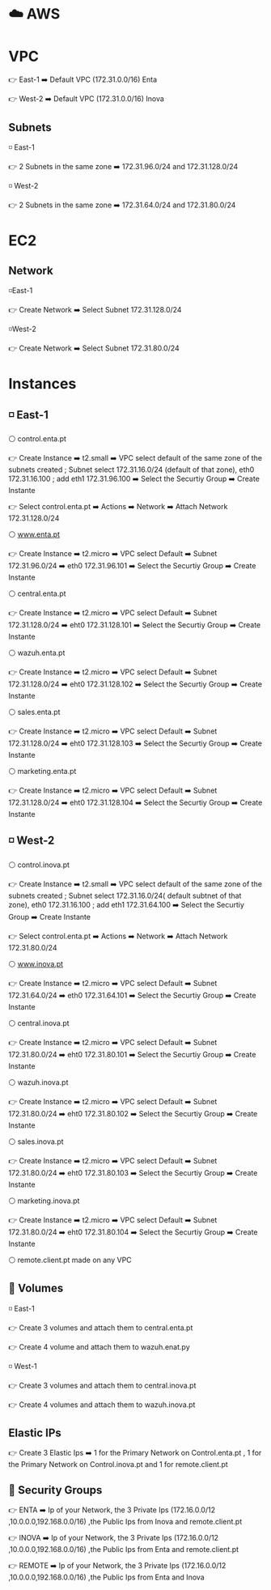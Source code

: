 # ☁️ AWS

# VPC

👉 East-1 ➡️ Default VPC (172.31.0.0/16) Enta

👉 West-2 ➡️ Default VPC (172.31.0.0/16) Inova

## Subnets

◽ East-1

👉 2 Subnets in the same zone ➡️ 172.31.96.0/24 and 172.31.128.0/24

◽ West-2 

👉 2 Subnets in the same zone ➡️ 172.31.64.0/24 and 172.31.80.0/24


# EC2

## Network

◽East-1

👉 Create Network ➡️ Select Subnet 172.31.128.0/24

◽West-2

👉 Create Network ➡️ Select Subnet 172.31.80.0/24


# Instances

## ◽ East-1

⚪ control.enta.pt

👉 Create Instance ➡️ t2.small ➡️ VPC select default of the same zone of the subnets created ; Subnet select 172.31.16.0/24 (default of that zone), eth0 172.31.16.100 ; add eth1 172.31.96.100
    ➡️ Select the Securtiy Group ➡️  Create Instante 
   
   👉 Select control.enta.pt ➡️ Actions ➡️ Network ➡️ Attach Network 172.31.128.0/24
   
⚪ www.enta.pt 

👉 Create Instance ➡️ t2.micro ➡️ VPC select Default ➡️ Subnet 172.31.96.0/24 ➡️ eth0 172.31.96.101 ➡️ Select the Securtiy Group ➡️ Create Instante

⚪ central.enta.pt 

👉 Create Instance ➡️ t2.micro ➡️  VPC select Default ➡️ Subnet 172.31.128.0/24 ➡️ eht0 172.31.128.101 ➡️ Select the Securtiy Group ➡️ Create Instante

⚪ wazuh.enta.pt 

👉 Create Instance ➡️ t2.micro ➡️  VPC select Default ➡️ Subnet 172.31.128.0/24 ➡️ eht0 172.31.128.102 ➡️ Select the Securtiy Group ➡️ Create Instante

⚪ sales.enta.pt 

👉 Create Instance ➡️ t2.micro ➡️  VPC select Default ➡️ Subnet 172.31.128.0/24 ➡️ eht0 172.31.128.103 ➡️ Select the Securtiy Group ➡️ Create Instante

⚪ marketing.enta.pt

👉 Create Instance ➡️ t2.micro ➡️  VPC select Default ➡️ Subnet 172.31.128.0/24 ➡️ eht0 172.31.128.104 ➡️ Select the Securtiy Group ➡️ Create Instante

## ◽ West-2

⚪ control.inova.pt

👉 Create Instance ➡️ t2.small ➡️ VPC select default of the same zone of the subnets created ; Subnet select 172.31.16.0/24( default subtnet of that zone), eth0 172.31.16.100 ; add eth1 172.31.64.100
    ➡️ Select the Securtiy Group ➡️  Create Instante 
   
   👉 Select control.enta.pt ➡️ Actions ➡️ Network ➡️ Attach Network 172.31.80.0/24
   
⚪ www.inova.pt 

👉 Create Instance ➡️ t2.micro ➡️ VPC select Default ➡️ Subnet 172.31.64.0/24 ➡️ eth0 172.31.64.101 ➡️ Select the Securtiy Group ➡️ Create Instante

⚪ central.inova.pt 

👉 Create Instance ➡️ t2.micro ➡️  VPC select Default ➡️ Subnet 172.31.80.0/24 ➡️ eht0 172.31.80.101 ➡️ Select the Securtiy Group ➡️ Create Instante

⚪ wazuh.inova.pt 

👉 Create Instance ➡️ t2.micro ➡️  VPC select Default ➡️ Subnet 172.31.80.0/24 ➡️ eht0 172.31.80.102 ➡️ Select the Securtiy Group ➡️ Create Instante

⚪ sales.inova.pt 

👉 Create Instance ➡️ t2.micro ➡️  VPC select Default ➡️ Subnet 172.31.80.0/24 ➡️ eht0 172.31.80.103 ➡️ Select the Securtiy Group ➡️ Create Instante

⚪ marketing.inova.pt

👉 Create Instance ➡️ t2.micro ➡️  VPC select Default ➡️ Subnet 172.31.80.0/24 ➡️ eht0 172.31.80.104 ➡️ Select the Securtiy Group ➡️ Create Instante


⚪ remote.client.pt made on any VPC 


## 💾 Volumes 

◽ East-1

👉 Create 3 volumes and attach them to central.enta.pt

👉 Create 4 volume and attach them to wazuh.enat.py

◽ West-1 

👉 Create 3 volumes and attach them to central.inova.pt 

👉 Create 4 volumes and attach them to wazuh.inova.pt


## Elastic IPs

👉 Create 3 Elastic Ips ➡️ 1 for the Primary Network on Control.enta.pt , 1 for the Primary Network on Control.inova.pt and 1 for remote.client.pt

## 🔐 Security Groups

👉 ENTA ➡️ Ip of your Network, the 3 Private Ips (172.16.0.0/12 ,10.0.0.0,192.168.0.0/16) ,the Public Ips from Inova and remote.client.pt

👉 INOVA ➡️ Ip of your Network, the 3 Private Ips (172.16.0.0/12 ,10.0.0.0,192.168.0.0/16) ,the Public Ips from Enta and remote.client.pt

👉 REMOTE ➡️ Ip of your Network, the 3 Private Ips (172.16.0.0/12 ,10.0.0.0,192.168.0.0/16) ,the Public Ips from Enta and Inova



















